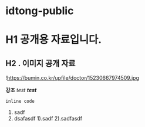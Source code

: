 # idtong-public

# H1 공개용 자료입니다. 

## H2 . 이미지 공개 자료
!https://bumin.co.kr/upfile/doctor/15230667974509.jpg
 
 **강조**
 _test_
 _**test**_

`inline code`

1. sadf
2. dsafasdf
    1).sadf
    2).sadfasdf
